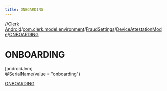 ```yaml
---
title: ONBOARDING
---
```

//[Clerk Android](../../../../../index.html)/[com.clerk.model.environment](../../../index.html)/[FraudSettings](../../index.html)/[DeviceAttestationMode](../index.html)/[ONBOARDING](index.html)



# ONBOARDING



[androidJvm]\
@SerialName(value = &quot;onboarding&quot;)



[ONBOARDING](index.html)


